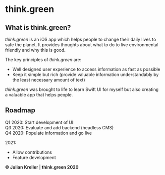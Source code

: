 # think.green

## What is think.green?
*think.green* is an iOS app which helps people to change their daily lives to safe the planet. It provides thoughts about what to do to live environmental friendly and why this is good.

The key principles of *think.green* are:
* Well designed user experience to access information as fast as possible
* Keep it simple but rich (provide valuable information understandably by the least necessary amount of text)

*think.green* was brought to life to learn Swift UI for myself but also creating a valuable app that helps people.

## Roadmap
Q1 2020: Start development of UI  
Q3 2020: Evaluate and add backend (headless CMS)  
Q4 2020: Populate information and go live

2021:
* Allow contributions
* Feature development


**&copy; Julian Kreller | think.green 2020**
